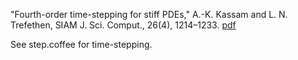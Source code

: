
"Fourth-order time-stepping for stiff PDEs," A.-K. Kassam and
L. N. Trefethen, SIAM J. Sci. Comput., 26(4), 1214–1233. [pdf](http://people.maths.ox.ac.uk/trefethen/publication/PDF/2005_111.pdf)

See step.coffee for time-stepping.